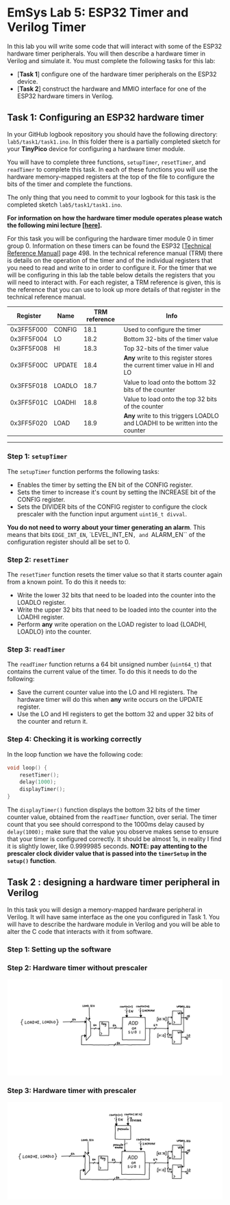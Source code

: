 # EmSys Lab 5: ESP32 Timer and Verilog Timer 

In this lab you will write some code that will interact with some of the ESP32 hardware timer peripherals. You will then describe a hardware timer in Verilog and simulate it. You must complete the following tasks for this lab:

* [__Task 1__] configure one of the hardware timer peripherals on the ESP32 device.
* [__Task 2__] construct the hardware and MMIO interface for one of the ESP32 hardware timers in Verilog.

## Task 1: Configuring an ESP32 hardware timer

In your GitHub logbook repository you should have the following directory: ``lab5/task1/task1.ino``. In this folder there is a partially completed sketch for your __TinyPico__ device for configuring a hardware timer module.

You will have to complete three functions, ``setupTimer``, ``resetTimer``, and ``readTimer`` to complete this task. In each of these functions you will use the hardware memory-mapped registers at the top of the file to configure the bits of the timer and complete the functions.

The only thing that you need to commit to your logbook for this task is the completed sketch ``lab5/task1/task1.ino``.

__For information on how the hardware timer module operates please watch the following mini lecture [[here]()].__ 

For this task you will be configuring the hardware timer module 0 in timer group 0. Information on these timers can be found the ESP32 [[Technical Reference Manual](https://www.espressif.com/sites/default/files/documentation/esp32_technical_reference_manual_en.pdf)] page 498. In the technical reference manual (TRM) there is details on the operation of the timer and of the individual registers that you need to read and write to in order to configure it. For the timer that we will be configuring in this lab the table below details the registers that you will need to interact with. For each register, a TRM reference is given, this is the reference that you can use to look up more details of that register in the technical reference manual.

|   Register   |     Name   |    TRM reference  |   Info |
|--------------|------------|-------------------|--------|
| 0x3FF5F000   |   CONFIG   |    18.1           | Used to configure the timer | 
| 0x3FF5F004   |   LO   |    18.2           | Bottom 32-bits of the timer value | 
| 0x3FF5F008   |   HI   |    18.3           | Top 32-bits of the timer value | 
| 0x3FF5F00C   |   UPDATE   |    18.4           | __Any__ write to this register stores the current timer value in HI and LO | 
| 0x3FF5F018  |   LOADLO   |    18.7           | Value to load onto the bottom 32 bits of the counter | 
| 0x3FF5F01C  |   LOADHI   |    18.8           | Value to load onto the top 32 bits of the counter | 
| 0x3FF5F020  |   LOAD   |    18.9           | __Any__ write to this triggers LOADLO and LOADHI to be written into the counter | 

---------------------------------------------------------------------------------

### Step 1: ``setupTimer``

The ``setupTimer`` function performs the following tasks:
* Enables the timer by setting the EN bit of the CONFIG register.
* Sets the timer to increase it's count by setting the INCREASE bit of the CONFIG register.
* Sets the DIVIDER bits of the CONFIG register to configure the clock prescaler with the function input argument ``uint16_t divval``.

__You do not need to worry about your timer generating an alarm__. This means that bits ``EDGE_INT_EN``, `LEVEL_INT_EN``, and ``ALARM_EN`` of the configuration register should all be set to 0.

### Step 2: ``resetTimer``
The ``resetTimer`` function resets the timer value so that it starts counter again from a known point. To do this it needs to:
* Write the lower 32 bits that need to be loaded into the counter into the LOADLO register. 
* Write the upper 32 bits that need to be loaded into the counter into the LOADHI register. 
* Perform __any__ write operation on the LOAD register to load {LOADHI, LOADLO} into the counter.

### Step 3: ``readTimer``
The ``readTimer`` function returns a 64 bit unsigned number (``uint64_t``) that contains the current value of the timer. To do this it needs to do the following:
* Save the current counter value into the LO and HI registers. The hardware timer will do this when __any__ write occurs on the UPDATE register.
* Use the LO and HI registers to get the bottom 32 and upper 32 bits of the counter and return it.

### Step 4: Checking it is working correctly
In the loop function we have the following code:
```C
void loop() {
	resetTimer();
	delay(1000);
	displayTimer();
}
```

The ``displayTimer()`` function displays the bottom 32 bits of the timer counter value, obtained from the ``readTimer`` function, over serial. The timer count that you see should correspond to the 1000ms delay caused by ``delay(1000);`` make sure that the value you observe makes sense to ensure that your timer is configured correctly. It should be almost 1s, in reality I find it is slightly lower, like 0.9999985 seconds. __NOTE: pay attenting to the prescaler clock divider value that is passed into the ``timerSetup`` in the ``setup()`` function__.

## Task 2 : designing a hardware timer peripheral in Verilog

In this task you will design a memory-mapped hardware peripheral in Verilog. It will have same interface as the one you configured in Task 1. You will have to describe the hardware module in Verilog and you will be able to alter the C code that interacts with it from software.  

### Step 1: Setting up the software

### Step 2: Hardware timer without prescaler
![](misc/timer_hardware_without_prescaler.png)

### Step 3: Hardware timer with prescaler
![](misc/timer_hardware_with_prescaler.png)
